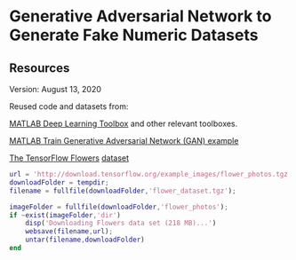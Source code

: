 # Generative Adversarial Network to Generate Fake Numeric Datasets

## Resources

Version: August 13, 2020

Reused code and datasets from:

<a href="https://www.mathworks.com/help/deeplearning/">MATLAB Deep Learning Toolbox</a> and other relevant toolboxes.

<a href="https://www.mathworks.com/help/deeplearning/ug/train-generative-adversarial-network.html">MATLAB Train Generative Adversarial Network (GAN) example</a>

<a href="https://www.tensorflow.org/datasets/catalog/tf_flowers">The TensorFlow Flowers</a> <a href="http://download.tensorflow.org/example_images/flower_photos.tgz">dataset</a>

```matlab
url = 'http://download.tensorflow.org/example_images/flower_photos.tgz';
downloadFolder = tempdir;
filename = fullfile(downloadFolder,'flower_dataset.tgz');

imageFolder = fullfile(downloadFolder,'flower_photos');
if ~exist(imageFolder,'dir')
    disp('Downloading Flowers data set (218 MB)...')
    websave(filename,url);
    untar(filename,downloadFolder)
end
```




